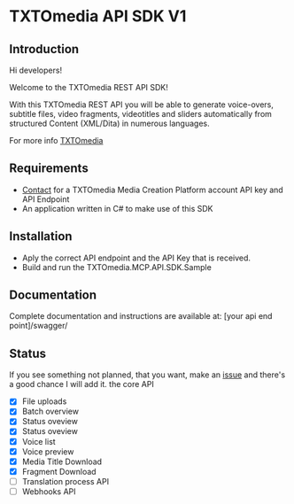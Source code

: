﻿# TXTOmedia API SDK V1

## Introduction

Hi developers!

Welcome to the TXTOmedia REST API SDK!


With this TXTOmedia REST API you will be able to generate voice-overs, subtitle files, video fragments, videotitles and sliders automatically from structured Content (XML/Dita) in numerous languages.

For more info [TXTOmedia](https://www.txtomedia.com/)

Requirements
------------
- [Contact](https://www.txtomedia.com/contact-us/) for a TXTOmedia Media Creation Platform account API key and API Endpoint
- An application written in C# to make use of this SDK

## Installation

- Aply the correct API endpoint and the API Key that is received. 
- Build and run the TXTOmedia.MCP.API.SDK.Sample


## Documentation

Complete documentation and instructions are available at: [your api end point]/swagger/

## Status
If you see something not planned, that you want, make an [issue](https://github.com/TXTOmedia/TXTOmedia.MCP.API.SDK_v1/issues) and there's a good chance I will add it.
the core API
- [x] File uploads
- [x] Batch overview
- [x] Status oveview
- [x] Status oveview
- [x] Voice list
- [x] Voice preview
- [x] Media Title Download
- [x] Fragment Download
- [ ] Translation process API
- [ ] Webhooks API